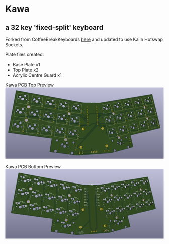 # Kawa
## a 32 key 'fixed-split' keyboard

Forked from CoffeeBreakKeyboards [here](https://github.com/CoffeeBreakKeyboards/kawa) and updated to use Kailh Hotswap Sockets. 

Plate files created:
 - Base Plate x1
 - Top Plate x2
 - Acrylic Centre Guard x1

Kawa PCB Top Preview
![](images/kawaPCB.PNG)

Kawa PCB Bottom Preview
![](images/kawaPCBbottom.PNG)
